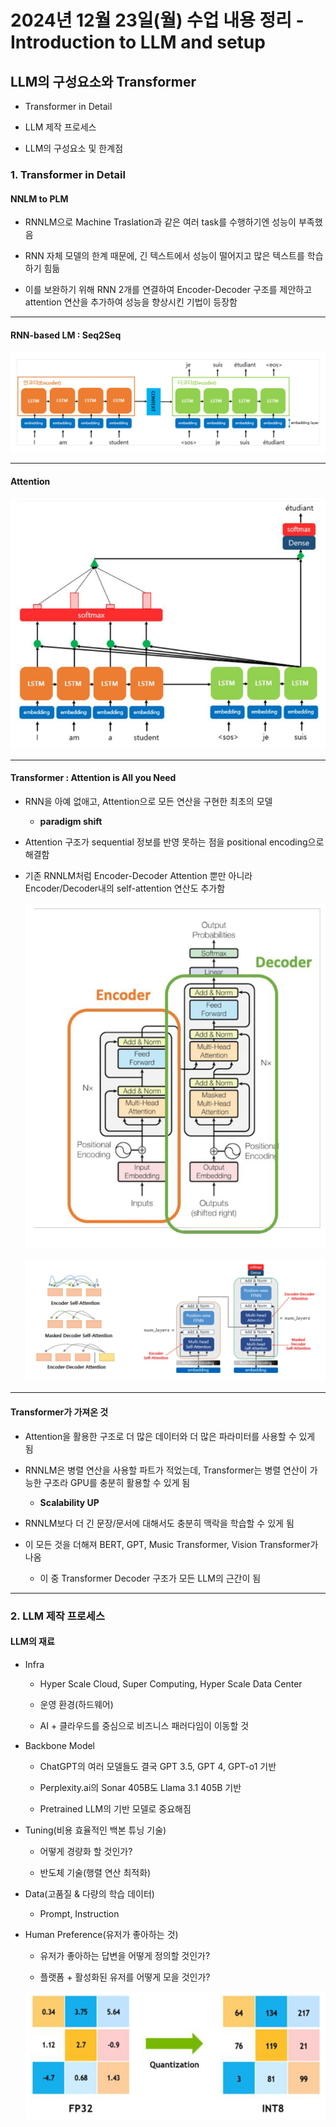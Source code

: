 # 2024년 12월 23일(월) 수업 내용 정리 - Introduction to LLM and setup


## LLM의 구성요소와 Transformer

- Transformer in Detail

- LLM 제작 프로세스

- LLM의 구성요소 및 한계점


### 1. Transformer in Detail

#### NNLM to PLM

- RNNLM으로 Machine Traslation과 같은 여러 task를 수행하기엔 성능이 부족했음

- RNN 자체 모델의 한계 때문에, 긴 텍스트에서 성능이 떨어지고 많은 텍스트를 학습하기 힘듦

- 이를 보완하기 위해 RNN 2개를 연결하여 Encoder-Decoder 구조를 제안하고 attention 연산을 추가하여 성능을 향상시킨 기법이 등장함

<hr>

#### RNN-based LM : Seq2Seq

  ![alt text](./images/image_00.png)

<hr>

#### Attention

  ![alt text](./images/image_01.png)

<hr>

#### Transformer : Attention is All you Need

- RNN을 아예 없애고, Attention으로 모든 연산을 구현한 최초의 모델

  - **paradigm shift**

- Attention 구조가 sequential 정보를 반영 못하는 점을 positional encoding으로 해결함

- 기존 RNNLM처럼 Encoder-Decoder Attention 뿐만 아니라 Encoder/Decoder내의 self-attention 연산도 추가함

  ![alt text](./images/image_02.png)

  ![alt text](./images/image_03.png)


<hr>

#### Transformer가 가져온 것

- Attention을 활용한 구조로 더 많은 데이터와 더 많은 파라미터를 사용할 수 있게 됨

- RNNLM은 병렬 연산을 사용할 파트가 적었는데, Transformer는 병렬 연산이 가능한 구조라 GPU를 충분히 활용할 수 있게 됨

  - **Scalability UP**

- RNNLM보다 더 긴 문장/문서에 대해서도 충분히 맥락을 학습할 수 있게 됨

- 이 모든 것을 더해져 BERT, GPT, Music Transformer, Vision Transformer가 나옴

  - 이 중 Transformer Decoder 구조가 모든 LLM의 근간이 됨

<hr>


### 2. LLM 제작 프로세스

#### LLM의 재료

- Infra

  - Hyper Scale Cloud, Super Computing, Hyper Scale Data Center

  - 운영 환경(하드웨어)

  - AI + 클라우드를 중심으로 비즈니스 패러다임이 이동할 것


- Backbone Model

  - ChatGPT의 여러 모델들도 결국 GPT 3.5, GPT 4, GPT-o1 기반

  - Perplexity.ai의 Sonar 405B도 Llama 3.1 405B 기반

  - Pretrained LLM의 기반 모델로 중요해짐


- Tuning(비용 효율적인 백본 튜닝 기술)

  - 어떻게 경량화 할 것인가?

  - 반도체 기술(행렬 연산 최적화)


- Data(고품질 & 다량의 학습 데이터)

  - Prompt, Instruction


- Human Preference(유저가 좋아하는 것)

  - 유저가 좋아하는 답변을 어떻게 정의할 것인가?

  - 플랫폼 + 활성화된 유저를 어떻게 모을 것인가?

  ![alt text](./images/image_04.png)